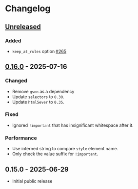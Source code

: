 # Changelog

## [Unreleased]

### Added

- `keep_at_rules` option [#265](https://github.com/Stranger6667/css-inline/issues/265)

## [0.16.0] - 2025-07-16

### Changed

- Remove `gson` as a dependency
- Update `selectors` to `0.30`.
- Update `html5ever` to `0.35`.

### Fixed

- Ignored `!important` that has insignificant whitespace after it.

### Performance

- Use interned string to compare `style` element name.
- Only check the value suffix for `!important`.

## 0.15.0 - 2025-06-29

- Initial public release

[Unreleased]: https://github.com/Stranger6667/css-inline/compare/java-v0.16.0...HEAD
[0.16.0]: https://github.com/Stranger6667/css-inline/compare/java-v0.15.0...java-v0.16.0
